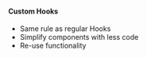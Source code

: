 #### Custom Hooks

- Same rule as regular Hooks
- Simplify components with less code
- Re-use functionality